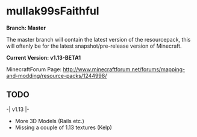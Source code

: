 # mullak99sFaithful

**Branch: Master**

The master branch will contain the latest version of the resourcepack, this will oftenly be for the latest snapshot/pre-release version of Minecraft.

**Current Version: v1.13-BETA1**

MinecraftForum Page: http://www.minecraftforum.net/forums/mapping-and-modding/resource-packs/1244998/

## TODO

-| v1.13 |-

- More 3D Models (Rails etc.)
- Missing a couple of 1.13 textures (Kelp)

